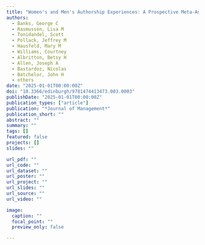 ```yaml
---
title: "Women's and Men's Authorship Experiences: A Prospective Meta-Analysis"
authors:
  - Banks, George C
  - Rasmussen, Lisa M
  - Tonidandel, Scott
  - Pollack, Jeffrey M
  - Hausfeld, Mary M
  - Williams, Courtney
  - Albritton, Betsy H
  - Allen, Joseph A
  - Bastardoz, Nicolas
  - Batchelor, John H
  - others
date: "2025-01-01T00:00:00Z"
doi: "10.3366/edinburgh/9781474413473.003.0003"
publishDate: "2025-01-01T00:00:00Z"
publication_types: ["article"]
publication: "*Journal of Management*"
publication_short: ""
abstract: ""
summary: ""
tags: []
featured: false
projects: []
slides: ""

url_pdf: ""
url_code: ""
url_dataset: ""
url_poster: ""
url_project: ""
url_slides: ""
url_source: ""
url_video: ""

image:
  caption: ""
  focal_point: ""
  preview_only: false

---
```

